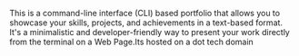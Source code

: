 This is a command-line interface (CLI) based portfolio that allows you to showcase your skills, projects, and achievements in a text-based format. 
It's a minimalistic and developer-friendly way to present your work directly from the terminal on a Web Page.Its  hosted on a dot tech domain
